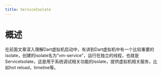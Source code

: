 ```yaml
---
title: ServiceIsolate
---
```

# 概述
在前面文章深入理解Dart虚拟机启动中，有讲到Dart虚拟机中有一个比较重要的isolate，创建的isolate名为"vm-service"，运行在独立的线程，也就是ServiceIsolate，这是用于系统调试相关功能的isolate，提供虚拟机相关服务，比如hot reload，timeline等。
